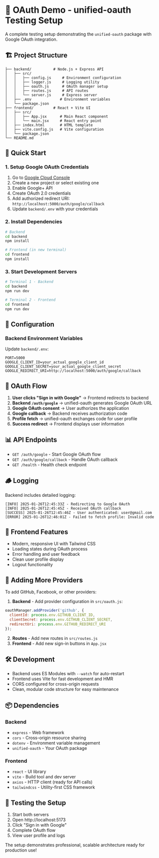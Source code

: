 # 🔐 OAuth Demo - unified-oauth Testing Setup

A complete testing setup demonstrating the `unified-oauth` package with Google OAuth integration.

## 🏗️ Project Structure

```
├── backend/          # Node.js + Express API
│   ├── src/
│   │   ├── config.js     # Environment configuration
│   │   ├── logger.js     # Logging utility
│   │   ├── oauth.js      # OAuth manager setup
│   │   ├── routes.js     # API routes
│   │   └── server.js     # Express server
│   ├── .env             # Environment variables
│   └── package.json
├── frontend/         # React + Vite UI
│   ├── src/
│   │   ├── App.jsx      # Main React component
│   │   └── main.jsx     # React entry point
│   ├── index.html       # HTML template
│   ├── vite.config.js   # Vite configuration
│   └── package.json
└── README.md
```

## 🚀 Quick Start

### 1. Setup Google OAuth Credentials

1. Go to [Google Cloud Console](https://console.cloud.google.com/)
2. Create a new project or select existing one
3. Enable Google+ API
4. Create OAuth 2.0 credentials
5. Add authorized redirect URI: `http://localhost:5000/auth/google/callback`
6. Update `backend/.env` with your credentials

### 2. Install Dependencies

```bash
# Backend
cd backend
npm install

# Frontend (in new terminal)
cd frontend
npm install
```

### 3. Start Development Servers

```bash
# Terminal 1 - Backend
cd backend
npm run dev

# Terminal 2 - Frontend
cd frontend
npm run dev
```

## 🔧 Configuration

### Backend Environment Variables

Update `backend/.env`:

```env
PORT=5000
GOOGLE_CLIENT_ID=your_actual_google_client_id
GOOGLE_CLIENT_SECRET=your_actual_google_client_secret
GOOGLE_REDIRECT_URI=http://localhost:5000/auth/google/callback
```

## 🌊 OAuth Flow

1. **User clicks "Sign in with Google"** → Frontend redirects to backend
2. **Backend `/auth/google`** → unified-oauth generates Google OAuth URL
3. **Google OAuth consent** → User authorizes the application
4. **Google callback** → Backend receives authorization code
5. **Profile fetch** → unified-oauth exchanges code for user profile
6. **Success redirect** → Frontend displays user information

## 📊 API Endpoints

- `GET /auth/google` - Start Google OAuth flow
- `GET /auth/google/callback` - Handle OAuth callback
- `GET /health` - Health check endpoint

## 🪵 Logging

Backend includes detailed logging:

```
[INFO] 2025-01-26T12:45:33Z - Redirecting to Google OAuth
[INFO] 2025-01-26T12:45:45Z - Received OAuth callback
[SUCCESS] 2025-01-26T12:45:46Z - User authenticated: user@gmail.com
[ERROR] 2025-01-26T12:46:01Z - Failed to fetch profile: Invalid code
```

## 🎨 Frontend Features

- Modern, responsive UI with Tailwind CSS
- Loading states during OAuth process
- Error handling and user feedback
- Clean user profile display
- Logout functionality

## 🔄 Adding More Providers

To add GitHub, Facebook, or other providers:

1. **Backend** - Add provider configuration in `src/oauth.js`:
```javascript
oauthManager.addProvider('github', {
  clientId: process.env.GITHUB_CLIENT_ID,
  clientSecret: process.env.GITHUB_CLIENT_SECRET,
  redirectUri: process.env.GITHUB_REDIRECT_URI
});
```

2. **Routes** - Add new routes in `src/routes.js`
3. **Frontend** - Add new sign-in buttons in `App.jsx`

## 🛠️ Development

- Backend uses ES Modules with `--watch` for auto-restart
- Frontend uses Vite for fast development and HMR
- CORS configured for cross-origin requests
- Clean, modular code structure for easy maintenance

## 📦 Dependencies

### Backend
- `express` - Web framework
- `cors` - Cross-origin resource sharing
- `dotenv` - Environment variable management
- `unified-oauth` - Your OAuth package

### Frontend
- `react` - UI library
- `vite` - Build tool and dev server
- `axios` - HTTP client (ready for API calls)
- `tailwindcss` - Utility-first CSS framework

## 🎯 Testing the Setup

1. Start both servers
2. Open http://localhost:5173
3. Click "Sign in with Google"
4. Complete OAuth flow
5. View user profile and logs

The setup demonstrates professional, scalable architecture ready for production use!